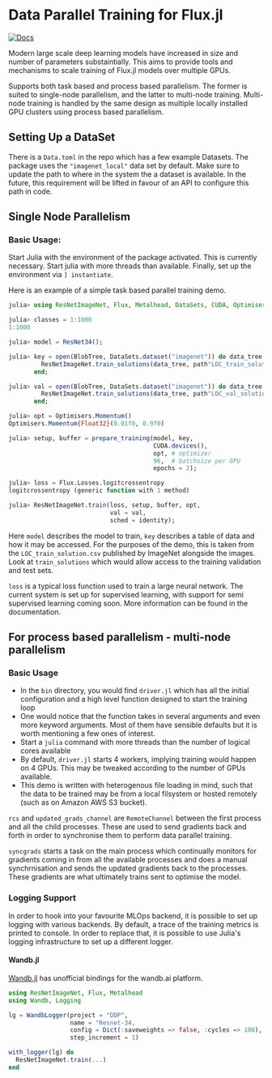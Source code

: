 # Data Parallel Training for Flux.jl

[![Docs](https://img.shields.io/badge/Docs-dev-blue)](https://dhairyalgandhi.github.io/ResNetImageNet.jl/dev)

Modern large scale deep learning models have increased in size and number of parameters substaintially. This aims to provide tools and mechanisms to scale training of Flux.jl models over multiple GPUs. 

Supports both task based and process based parallelism. The former is suited to single-node parallelism, and the latter to multi-node training. Multi-node training is handled by the same design as multiple locally installed GPU clusters using process based parallelism.

## Setting Up a DataSet

There is a `Data.toml` in the repo which has a few example Datasets. The package uses the `"imagenet_local"` data set by default. Make sure to update the path to where in the system the a dataset is available. In the future, this requirement will be lifted in favour of an API to configure this path in code.

## Single Node Parallelism

### Basic Usage:

Start Julia with the environment of the package activated. This is currently necessary. Start julia with more threads than available. Finally, set up the environment via `] instantiate`.

Here is an example of a simple task based parallel training demo.

```julia
julia> using ResNetImageNet, Flux, Metalhead, DataSets, CUDA, Optimisers

julia> classes = 1:1000
1:1000

julia> model = ResNet34();

julia> key = open(BlobTree, DataSets.dataset("imagenet")) do data_tree
         ResNetImageNet.train_solutions(data_tree, path"LOC_train_solution.csv", classes)
       end;

julia> val = open(BlobTree, DataSets.dataset("imagenet")) do data_tree
         ResNetImageNet.train_solutions(data_tree, path"LOC_val_solution.csv", classes)
       end;

julia> opt = Optimisers.Momentum()
Optimisers.Momentum{Float32}(0.01f0, 0.9f0)

julia> setup, buffer = prepare_training(model, key,
                                        CUDA.devices(),
                                        opt, # optimizer
                                        96,  # batchsize per GPU
                                        epochs = 2);

julia> loss = Flux.Losses.logitcrossentropy
logitcrossentropy (generic function with 1 method)

julia> ResNetImageNet.train(loss, setup, buffer, opt,
                            val = val,
                            sched = identity);
```

Here `model` describes the model to train, `key` describes a table of data and how it may be accessed. For the purposes of the demo, this is taken from the `LOC_train_solution.csv` published by ImageNet alongside the images. Look at `train_solutions` which would allow access to the training validation and test sets.

`loss` is a typical loss function used to train a large neural network. The current system is set up for supervised learning, with support for semi supervised learning coming soon. More information can be found in the documentation.

## For process based parallelism - multi-node parallelism

### Basic Usage

* In the `bin` directory, you would find `driver.jl` which has all the initial configuration and a high level function designed to start the training loop
* One would notice that the function takes in several arguments and even more keyword arguments. Most of them have sensible defaults but it is worth mentioning a few ones of interest.
* Start a `julia` command with more threads than the number of logical cores available
* By default, `driver.jl` starts 4 workers, implying training would happen on 4 GPUs. This may be tweaked according to the number of GPUs available.
* This demo is written with heterogenous file loading in mind, such that the data to be trained may be from a local filsystem or hosted remotely (such as on Amazon AWS S3 bucket).

`rcs` and `updated_grads_channel` are `RemoteChannel` between the first process and all the child processes. These are used to send gradients back and forth in order to synchronise them to perform data parallel training.

`syncgrads` starts a task on the main process which continually monitors for gradients coming in from all the available processes and does a manual synchrnisation and sends the updated gradients back to the processes. These gradients are what ultimately trains sent to optimise the model.

### Logging Support

In order to hook into your favourite MLOps backend, it is possible to set up logging with various backends. By default, a trace of the training metrics is printed to console. In order to replace that, it is possible to use Julia's logging infrastructure to set up a different logger.

#### Wandb.jl

[Wandb.jl](https://github.com/avik-pal/Wandb.jl) has unofficial bindings for the wandb.ai platform. 

```julia
using ResNetImageNet, Flux, Metalhead
using Wandb, Logging

lg = WandbLogger(project = "DDP",
                 name = "Resnet-34,
                 config = Dict(:saveweights => false, :cycles => 100),
                 step_increment = 1)

with_logger(lg) do
  ResNetImageNet.train(...)
end
```
